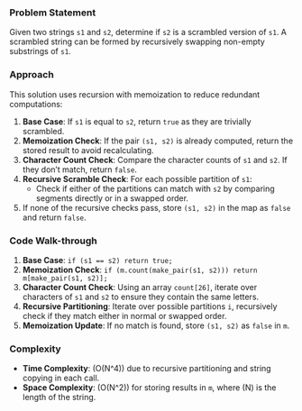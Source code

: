 ### Problem Statement
Given two strings `s1` and `s2`, determine if `s2` is a scrambled version of `s1`. A scrambled string can be formed by recursively swapping non-empty substrings of `s1`.

### Approach
This solution uses recursion with memoization to reduce redundant computations:
1. **Base Case**: If `s1` is equal to `s2`, return `true` as they are trivially scrambled.
2. **Memoization Check**: If the pair `(s1, s2)` is already computed, return the stored result to avoid recalculating.
3. **Character Count Check**: Compare the character counts of `s1` and `s2`. If they don’t match, return `false`.
4. **Recursive Scramble Check**: For each possible partition of `s1`:
   - Check if either of the partitions can match with `s2` by comparing segments directly or in a swapped order.
5. If none of the recursive checks pass, store `(s1, s2)` in the map as `false` and return `false`.

### Code Walk-through
1. **Base Case**: `if (s1 == s2) return true;`
2. **Memoization Check**: `if (m.count(make_pair(s1, s2))) return m[make_pair(s1, s2)];`
3. **Character Count Check**: Using an array `count[26]`, iterate over characters of `s1` and `s2` to ensure they contain the same letters.
4. **Recursive Partitioning**: Iterate over possible partitions `i`, recursively check if they match either in normal or swapped order.
5. **Memoization Update**: If no match is found, store `(s1, s2)` as `false` in `m`.

### Complexity
- **Time Complexity**: \(O(N^4)\) due to recursive partitioning and string copying in each call.
- **Space Complexity**: \(O(N^2)\) for storing results in `m`, where \(N\) is the length of the string.
